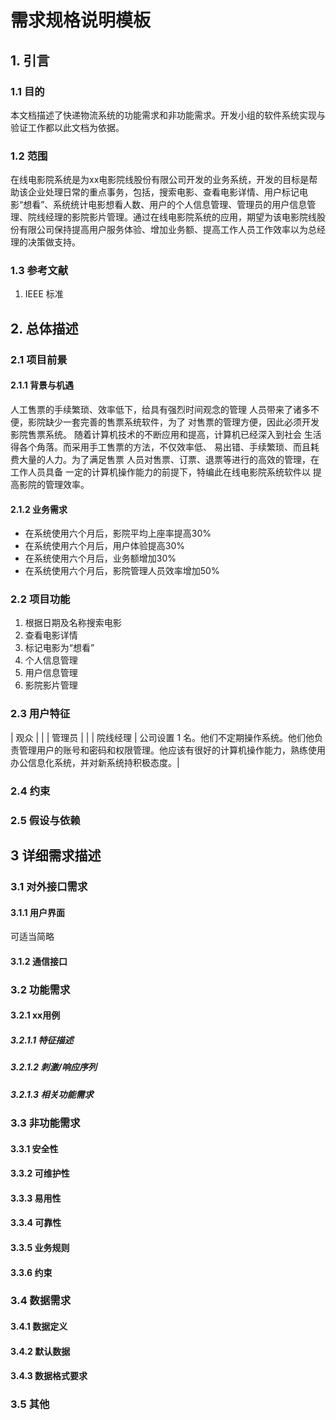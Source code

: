# 需求规格说明模板
## 1. 引言
### 1.1 目的
本文档描述了快递物流系统的功能需求和非功能需求。开发小组的软件系统实现与验证工作都以此文档为依据。
### 1.2 范围
在线电影院系统是为xx电影院线股份有限公司开发的业务系统，开发的目标是帮助该企业处理日常的重点事务，包括，搜索电影、查看电影详情、用户标记电影“想看”、系统统计电影想看人数、用户的个人信息管理、管理员的用户信息管理、院线经理的影院影片管理。通过在线电影院系统的应用，期望为该电影院线股份有限公司保持提高用户服务体验、增加业务额、提高工作人员工作效率以为总经理的决策做支持。
### 1.3 参考文献
1. IEEE 标准
## 2. 总体描述
### 2.1 项目前景
#### 2.1.1 背景与机遇
人工售票的手续繁琐、效率低下，给具有强烈时间观念的管理
人员带来了诸多不便，影院缺少一套完善的售票系统软件，为了
对售票的管理方便，因此必须开发影院售票系统。
随着计算机技术的不断应用和提高，计算机已经深入到社会
生活得各个角落。而采用手工售票的方法，不仅效率低、
易出错、手续繁琐、而且耗费大量的人力。为了满足售票
人员对售票、订票、退票等进行的高效的管理，在工作人员具备
一定的计算机操作能力的前提下，特编此在线电影院系统软件以
提高影院的管理效率。
#### 2.1.2 业务需求
- 在系统使用六个月后，影院平均上座率提高30%
- 在系统使用六个月后，用户体验提高30%
- 在系统使用六个月后，业务额增加30%
- 在系统使用六个月后，影院管理人员效率增加50%
### 2.2 项目功能
1. 根据日期及名称搜索电影
2. 查看电影详情
3. 标记电影为“想看”
4. 个人信息管理
4. 用户信息管理
5. 影院影片管理
### 2.3 用户特征
| 观众 |  |
| 管理员 |   |
| 院线经理 | 公司设置 1 名。他们不定期操作系统。他们他负责管理用户的账号和密码和权限管理。他应该有很好的计算机操作能力，熟练使用办公信息化系统，并对新系统持积极态度。|
### 2.4 约束
### 2.5 假设与依赖
## 3 详细需求描述
### 3.1 对外接口需求
#### 3.1.1 用户界面 
可适当简略
#### 3.1.2 通信接口
### 3.2 功能需求
#### 3.2.1  xx用例
##### 3.2.1.1 特征描述
##### 3.2.1.2 刺激/响应序列
##### 3.2.1.3 相关功能需求


### 3.3 非功能需求
#### 3.3.1  安全性
#### 3.3.2  可维护性
#### 3.3.3  易用性
#### 3.3.4  可靠性
#### 3.3.5  业务规则
#### 3.3.6  约束

### 3.4  数据需求
#### 3.4.1  数据定义
#### 3.4.2  默认数据
#### 3.4.3  数据格式要求

### 3.5  其他
